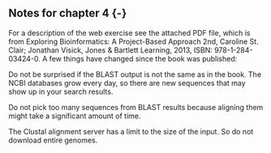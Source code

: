 ## Notes for chapter 4 {-}

For a description of the web exercise see the attached PDF file, which is from Exploring Bioinformatics: A Project-Based Approach 2nd, Caroline St. Clair; Jonathan Visick, Jones & Bartlett Learning, 2013, ISBN: 978-1-284-03424-0. A few things have changed since the book was published: 

Do not be surprised if the BLAST output is not the same as in the book. The NCBI databases grow every day, so there are new sequences that may show up in your search results.

Do not pick too many sequences from BLAST results because aligning them might take a significant amount of time.

The Clustal alignment server has a limit to the size of the input.  So do not download entire genomes.


